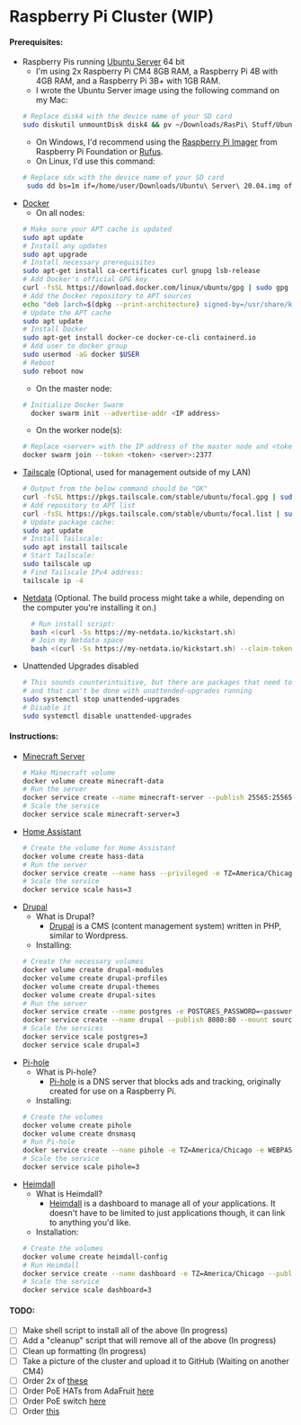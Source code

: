 # Raspberry Pi Cluster (WIP)
#### Prerequisites:
- Raspberry Pis running [Ubuntu Server](https://ubuntu.com/download/raspberry-pi) 64 bit
    - I'm using 2x Raspberry Pi CM4 8GB RAM, a Raspberry Pi 4B with 4GB RAM, and a Raspberry Pi 3B+ with 1GB RAM.
    - I wrote the Ubuntu Server image using the following command on my Mac:
    ```sh
    # Replace disk4 with the device name of your SD card
    sudo diskutil unmountDisk disk4 && pv ~/Downloads/RasPi\ Stuff/Ubuntu\ 20.04.img | sudo dd bs=1m of=/dev/disk4
    ```
    - On Windows, I'd recommend using the [Raspberry Pi Imager](https://www.raspberrypi.org/downloads/raspi-imager) from Raspberry Pi Foundation or [Rufus](http://rufus.ie).
    - On Linux, I'd use this command:
    ```sh
    # Replace sdx with the device name of your SD card
     sudo dd bs=1m if=/home/user/Downloads/Ubuntu\ Server\ 20.04.img of=/dev/sdx status=progress
    ```
- [Docker](https://www.docker.com/)
    - On all nodes:
    ```sh
    # Make sure your APT cache is updated
    sudo apt update
    # Install any updates
    sudo apt upgrade
    # Install necessary prerequisites
    sudo apt-get install ca-certificates curl gnupg lsb-release
    # Add Docker's official GPG key
    curl -fsSL https://download.docker.com/linux/ubuntu/gpg | sudo gpg --dearmor -o /usr/share/keyrings/docker-archive-keyring.gpg
    # Add the Docker repository to APT sources
    echo "deb [arch=$(dpkg --print-architecture) signed-by=/usr/share/keyrings/docker-archive-keyring.gpg] https://download.docker.com/linux/ubuntu $(lsb_release -cs) stable" | sudo tee /etc/apt/sources.list.d/docker.list > /dev/null
    # Update the APT cache
    sudo apt update
    # Install Docker
    sudo apt-get install docker-ce docker-ce-cli containerd.io
    # Add user to docker group
    sudo usermod -aG docker $USER
    # Reboot
    sudo reboot now
    ```
    - On the master node:
    ```sh
    # Initialize Docker Swarm
	  docker swarm init --advertise-addr <IP address>
    ```
    - On the worker node(s):
    ```sh
    # Replace <server> with the IP address of the master node and <token> with the server token
    docker swarm join --token <token> <server>:2377
    ```
- [Tailscale](http://tailscale.com) (Optional, used for management outside of my LAN)
    ```sh
    # Output from the below command should be "OK"
    curl -fsSL https://pkgs.tailscale.com/stable/ubuntu/focal.gpg | sudo apt-key add -
    # Add repository to APT list
    curl -fsSL https://pkgs.tailscale.com/stable/ubuntu/focal.list | sudo tee /etc/apt/sources.list.d/tailscale.list
    # Update package cache:
    sudo apt update
    # Install Tailscale:
    sudo apt install tailscale
    # Start Tailscale:
    sudo tailscale up
    # Find Tailscale IPv4 address:
    tailscale ip -4
    ```
- [Netdata](https://netdata.cloud) (Optional. The build process might take a while, depending on the computer you're installing it on.)
    ```sh
	  # Run install script:
	  bash <(curl -Ss https://my-netdata.io/kickstart.sh)
	  # Join my Netdata space
	  bash <(curl -Ss https://my-netdata.io/kickstart.sh) --claim-token <token> --claim-rooms <room-id> --claim-url https://app.netdata.cloud
    ```
- Unattended Upgrades disabled
    ```sh
    # This sounds counterintuitive, but there are packages that need to be installed
    # and that can't be done with unattended-upgrades running
    sudo systemctl stop unattended-upgrades
    # Disable it
    sudo systemctl disable unattended-upgrades
    ```
#### Instructions:
- [Minecraft Server](https://github.com/itzg/docker-minecraft-server)
    ```sh
    # Make Minecraft volume
    docker volume create minecraft-data
    # Run the server
    docker service create --name minecraft-server --publish 25565:25565 --publish 19132:19132 --mount source=minecraft-data,target=/data -e EULA=TRUE -e TYPE=PAPER itzg/minecraft-server
    # Scale the service
    docker service scale minecraft-server=3
    ```
- [Home Assistant](https://home-assistant.io/)
    ```sh
    # Create the volume for Home Assistant
    docker volume create hass-data
    # Run the server
    docker service create --name hass --privileged -e TZ=America/Chicago --mount source=hass-data,target=/config --network=host ghcr.io/home-assistant/home-assistant:stable
    # Scale the service
    docker service scale hass=3
    ```
- [Drupal](https://drupal.org/)
    - What is Drupal?	
	    - [Drupal]() is a CMS (content management system) written in PHP, similar to Wordpress.
    - Installing:
    ```sh
    # Create the necessary volumes
    docker volume create drupal-modules
    docker volume create drupal-profiles
    docker volume create drupal-themes
    docker volume create drupal-sites
    # Run the server
    docker service create --name postgres -e POSTGRES_PASSWORD=<password> postgres:10
    docker service create --name drupal --publish 8080:80 --mount source=drupal-modules,target=/var/www/html/modules --mount source=drupal-profiles,target=/var/www/html/profiles --mount source=drupal-themes,target=/var/www/html/themes --mount source=drupal=sites,target=/var/www/html/sites
    # Scale the services
    docker service scale postgres=3
    docker service scale drupal=3
    ```
- [Pi-hole](https://pi-hole.net/)
    - What is Pi-hole?
        - [Pi-hole]() is a DNS server that blocks ads and tracking, originally created for use on a Raspberry Pi.
    - Installing:
    ```sh
    # Create the volumes
    docker volume create pihole
    docker volume create dnsmasq
    # Run Pi-hole
    docker service create --name pihole -e TZ=America/Chicago -e WEBPASSWORD=<password> -e SERVERIP=<serverip> --mount source=pihole,target=/etc/pihole --mount source=dnsmasq,target=/etc/dnsmasq.d --publish 80:80 --publish 53:53/tcp --publish 53:53/udp pihole/pihole
    # Scale the service
    docker service scale pihole=3
    ```
- [Heimdall](http://heimdall.site)
    - What is Heimdall?
        - [Heimdall]() is a dashboard to manage all of your applications. It doesn't have to be limited to just applications though, it can link to anything you'd like.
    - Installation:
    ```sh
    # Create the volumes
    docker volume create heimdall-config
    # Run Heimdall
    docker service create --name dashboard -e TZ=America/Chicago --publish 80:80 --publish 443:443 --mount source=heimdall-config.target=/config lscr.io/linuxserver/heimdall
    # Scale the service
    docker service scale dashboard=3
    ```

#### TODO:
- [ ] Make shell script to install all of the above (In progress)
- [ ] Add a "cleanup" script that will remove all of the above (In progress)
- [ ] Clean up formatting (In progress)
- [ ] Take a picture of the cluster and upload it to GitHub (Waiting on another CM4)
- [ ] Order 2x of [these](https://www.aliexpress.com/item/1005003389500589.html)
- [ ] Order PoE HATs from AdaFruit [here](https://www.adafruit.com/product/5058)
- [ ] Order PoE switch [here](https://www.amazon.com/dp/B076HZFY3F/)
- [ ] Order [this](https://www.amazon.com/dp/B07K72STFB)

